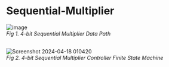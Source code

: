 # Sequential-Multiplier

![image](https://github.com/JermYeWorm/Sequential-Multiplier/assets/113321384/59183853-210f-4650-b086-951eaff33a4d)
<br>_Fig 1. 4-bit Sequential Multiplier Data Path_<br><br>

![Screenshot 2024-04-18 010420](https://github.com/JermYeWorm/Sequential-Multiplier/assets/113321384/caef5ee6-b47d-4263-8256-70f32a0b6276)
<br>_Fig 2. 4-bit Sequential Multiplier Controller Finite State Machine_<br><br>
